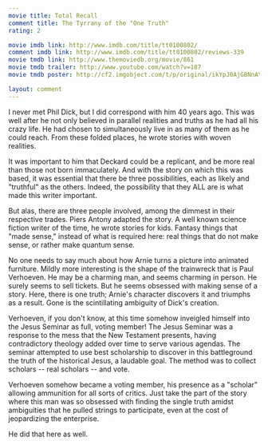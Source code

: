 ```yaml
---
movie title: Total Recall
comment title: The Tyrrany of the "One Truth"
rating: 2

movie imdb link: http://www.imdb.com/title/tt0100802/
comment imdb link: http://www.imdb.com/title/tt0100802/reviews-339
movie tmdb link: http://www.themoviedb.org/movie/861
movie tmdb trailer: http://www.youtube.com/watch?v=187
movie tmdb poster: http://cf2.imgobject.com/t/p/original/ikYpJ0AjGBNnAYFnPJDUVIOcduR.jpg

layout: comment
---
```


I never met Phil Dick, but I did correspond with him 40 years ago. This was well after he not only believed in parallel realities and truths as he had all his crazy life. He had chosen to simultaneously live in as many of them as he could reach. From these folded places, he wrote stories with woven realities.

It was important to him that Deckard could be a replicant, and be more real than those not born immaculately. And with the story on which this was based, it was essential that there be three possibilities, each as likely and "truthful" as the others. Indeed, the possibility that they ALL are is what made this writer important.

But alas, there are three people involved, among the dimmest in their respective trades. Piers Antony adapted the story. A well known science fiction writer of the time, he wrote stories for kids. Fantasy things that "made sense," instead of what is required here: real things that do not make sense, or rather make quantum sense.

No one needs to say much about how Arnie turns a picture into animated furniture. Mildly more interesting is the shape of the trainwreck that is Paul Verhoeven. He may be a charming man, and seems charming in person. He surely seems to sell tickets. But he seems obsessed with making sense of a story. Here, there is one truth; Arnie's character discovers it and triumphs as a result. Gone is the scintillating ambiguity of Dick's creation.

Verhoeven, if you don't know, at this time somehow inveigled himself into the Jesus Seminar as full, voting member! The Jesus Seminar was a response to the mess that the New Testament presents, having contradictory theology added over time to serve various agendas. The seminar attempted to use best scholarship to discover in this battleground the truth of the historical Jesus, a laudable goal. The method was to collect scholars -- real scholars -- and vote.

Verhoeven somehow became a voting member, his presence as a "scholar" allowing ammunition for all sorts of critics. Just take the part of the story where this man was so obsessed with finding the single truth amidst ambiguities that he pulled strings to participate, even at the cost of jeopardizing the enterprise.

He did that here as well.